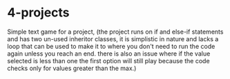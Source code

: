 # 4-projects
Simple text game for a project, (the project runs on if and else-if statements and has two un-used inheritor classes, it is simplistic in nature and lacks a loop that can be used to make it to where you don't need to run the code again unless you reach an end. there is also an issue where if the value selected is less than one the first option will still play because the code checks only for values greater than the max.)
